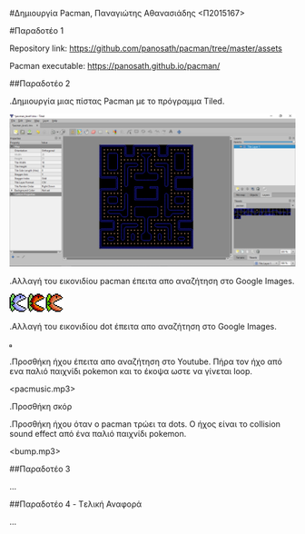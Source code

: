 #Δημιουργία Pacman, Παναγιώτης Αθανασιάδης <Π2015167>

#Παραδοτέο 1 

Repository link: https://github.com/panosath/pacman/tree/master/assets

Pacman executable: https://panosath.github.io/pacman/

##Παραδοτέο 2

.Δημιουργία μιας πίστας Pacman με το πρόγραμμα Tiled.

  ![ScreenShot](screenshot.png)

.Αλλαγή του εικονιδίου pacman έπειτα απο αναζήτηση στο Google Images. 

  ![ScreenShot](flowerpacman.png)

.Αλλαγή του εικονιδίου dot έπειτα απο αναζήτηση στο Google Images.

  ![ScreenShot](dotwow.png)

.Προσθήκη ήχου έπειτα απο αναζήτηση στο Youtube. Πήρα τον ήχο από ενα παλιό παιχνίδι pokemon και το έκοψα ωστε να γίνεται loop.

  <pacmusic.mp3>
  
.Προσθήκη σκόρ

.Προσθήκη ήχου όταν o pacman τρώει τα dots. Ο ήχος είναι το collision sound effect από ένα παλιό παιχνίδι pokemon.

  <bump.mp3>



##Παραδοτέο 3

...

##Παραδοτέο 4 - Tελική Αναφορά

...
